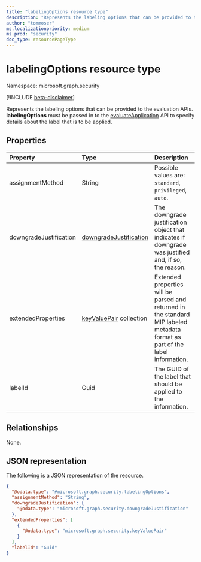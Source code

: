 ```yaml
---
title: "labelingOptions resource type"
description: "Represents the labeling options that can be provided to the evaluation APIs."
author: "tommoser"
ms.localizationpriority: medium
ms.prod: "security"
doc_type: resourcePageType
---
```


# labelingOptions resource type

Namespace: microsoft.graph.security

[!INCLUDE [beta-disclaimer](../../includes/beta-disclaimer.md)]

Represents the labeling options that can be provided to the evaluation APIs. **labelingOptions** must be passed in to the [evaluateApplication](../api/security-informationprotection-sensitivitylabel-evaluateapplication.md) API to specify details about the label that is to be applied. 

## Properties
| Property               | Type                                                         | Description                                                                                                                   |
| :--------------------- | :----------------------------------------------------------- | :---------------------------------------------------------------------------------------------------------------------------- |
| assignmentMethod       | String                                                       | Possible values are: `standard`, `privileged`, `auto`.                                                                        |
| downgradeJustification | [downgradeJustification](security-downgradejustification.md) | The downgrade justification object that indicates if downgrade was justified and, if so, the reason.                          |
| extendedProperties     | [keyValuePair](keyvaluepair.md) collection                   | Extended properties will be parsed and returned in the standard MIP labeled metadata format as part of the label information. |
| labelId                | Guid                                                         | The GUID of the label that should be applied to the information.                                                              |

## Relationships
None.

## JSON representation
The following is a JSON representation of the resource.
<!-- {
  "blockType": "resource",
  "@odata.type": "microsoft.graph.security.labelingOptions"
}
-->
``` json
{
  "@odata.type": "#microsoft.graph.security.labelingOptions",
  "assignmentMethod": "String",
  "downgradeJustification": {
    "@odata.type": "microsoft.graph.security.downgradeJustification"
  },
  "extendedProperties": [
    {
      "@odata.type": "microsoft.graph.security.keyValuePair"
    }
  ],
  "labelId": "Guid"
}
```

